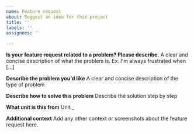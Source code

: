 ```yaml
---
name: Feature request
about: Suggest an idea for this project
title: ''
labels: ''
assignees: ''

---
```


**Is your feature request related to a problem? Please describe.**
A clear and concise description of what the problem is. Ex. I'm always frustrated when [...]

**Describe the problem you'd like**
A clear and concise description of the type of problem

**Describe how to solve this problem**
Describe the solution step by step

**What unit is this from**
Unit _

**Additional context**
Add any other context or screenshots about the feature request here.
